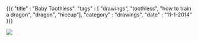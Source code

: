 {{{
    "title"    : "Baby Toothless",
    "tags"     : [ "drawings", "toothless", "how to train a dragon", "dragon", "hiccup"],
    "category" : "drawings",
    "date"     : "11-1-2014"
}}}

<img src="../img/posts/toothless.jpg"/>
